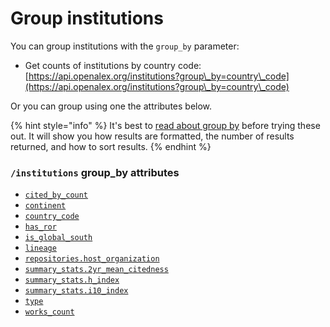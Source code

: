 # Group institutions

You can group institutions with the `group_by` parameter:

* Get counts of institutions by country code:\
  [https://api.openalex.org/institutions?group\_by=country\_code](https://api.openalex.org/institutions?group\_by=country\_code)

Or you can group using one the attributes below.

{% hint style="info" %}
It's best to [read about group by](../../how-to-use-the-api/get-groups-of-entities.md) before trying these out. It will show you how results are formatted, the number of results returned, and how to sort results.
{% endhint %}

### `/institutions` group\_by attributes

* [`cited_by_count`](institution-object.md#cited\_by\_count)
* [`continent`](filter-institutions.md#continent)
* [`country_code`](institution-object.md#country\_code)
* [`has_ror`](filter-institutions.md#has\_ror)
* [`is_global_south`](filter-institutions.md#is\_global\_south)
* [`lineage`](institution-object.md#lineage)
* [`repositories.host_organization`](institution-object.md#repositories)
* [`summary_stats.2yr_mean_citedness`](institution-object.md#summary_stats)
* [`summary_stats.h_index`](institution-object.md#summary_stats)
* [`summary_stats.i10_index`](institution-object.md#summary_stats)
* [`type`](institution-object.md#type)
* [`works_count`](institution-object.md#works\_count)

